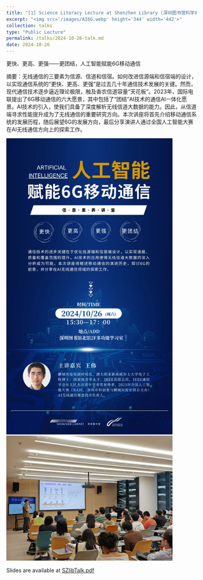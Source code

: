 ```yaml
---
title: "[1] Science Literacy Lecture at Shenzhen Library (深圳图书馆科学素养讲座)"
excerpt: "<img src='/images/AI6G.webp' height='344' width='442'>"
collection: talks
type: "Public Lecture"
permalink: /talks/2024-10-26-talk.md
date: 2024-10-26
---
```


<p style="text-align:justify"> 更快、更高、更强——更团结，人工智能赋能6G移动通信 </p>

摘要：无线通信的三要素为信源、信道和信宿。如何改进信源端和信宿端的设计，以实现通信系统的“更快、更高、更强”是过去几十年通信技术发展的关键。然而，现代通信技术逐步逼近理论极限，触及香农信道容量“天花板”。2023年，国际电联提出了6G移动通信的六大愿景，其中包括了“团结”AI技术的通信AI一体化愿景。AI技术的引入，使我们具备了深度解析无线信道大数据的能力。因此，从信道端寻求性能提升成为了无线通信的重要研究方向。本次讲座将首先介绍移动通信系统的发展历程，随后展望6G的发展方向，最后分享演讲人通过全国人工智能大赛在AI无线通信方向上的探索工作。

<img src='/images/AI6G.webp' width="440">

<img src='/images/SZlibTalkpic.jpg' width="440">

Slides are available at [SZlibTalk.pdf](https://WeiWang-WYS.github.io/files/SZlibTalk.pdf)

